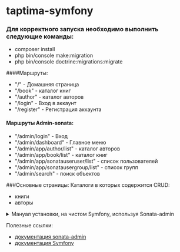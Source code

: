 # taptima-symfony
### Для корректного запуска необходимо выполнить следующие команды:
* composer install
* php bin/console make:migration
* php bin/console doctrine:migrations:migrate

####Маршруты:

* "/" - Домашняя страница
* "/book" - каталог книг
* "/author" - каталог авторов
* "/login" - Вход в аккаунт
* "/register" - Регистрация аккаунта
   
#### Маршруты Admin-sonata:
  
* "/admin/login" - Вход
* "/admin/dashboard" - Главное меню 
* "/admin/app/author/list" - каталог авторов
* "/admin/app/book/list" - каталог книг
* "/admin/app/sonatauseruser/list" - список пользователей
* "/admin/app/sonatausergroup/list" - список групп
* "/admin/search" - поиск объектов

###Основные страницы:
Каталоги в которых содержится CRUD:
* книги
* авторы

<details>
  <summary>Мануал установки, на чистом Symfony, используя Sonata-admin</summary>

1. Устанавливаем Проект через compser:
- composer create-project symfony/website-skeleton:"^4.4" my_project_name
- composer create-project symfony/skeleton:"^4.4" my_project_name

2. Меняем composer.json на twig 2.4
   "twig/extra-bundle": "^2.9",
   "twig/twig": "^2.9"

3. Обновляем через composer изменения
- composer update

4. Для production устанавливаем .htaccess в корне проекта:
###########################################################
DirectoryIndex /public/index.php
RewriteEngine On

RewriteCond %{REQUEST_FILENAME} -f
RewriteRule ^(.+) $1 [L]

RewriteCond %{DOCUMENT_ROOT}/public%{REQUEST_URI} -f
RewriteRule ^(.+) /public/$1 [L]

Options +SymLinksIfOwnerMatch
RewriteRule ^(.*)$ /public/ [QSA,L]
###########################################################

5. Устанавливаем плагин, для того чтобы все добавленные машруты добавлялись
- composer require symfony/apache-pack
  После запуска команды, попросит добавить рецепт .htaccess в папку public, чтобы добавить просто соглашаемся

6. Устанавливаем и подключаем  admin-bundle
- composer require sonata-project/admin-bundle
  Очищаем кэш после установки
- php bin/console cache:clear
  Устанавливаем ресурсы для того чтобы все настройки плагина провезялись правильно
- php bin/console assets:install

7. Настраиваем Базу данных в .ENV

8. Подключаем Sonata doctrine-orm-admin-bundle, для прямой поддержки с работой базы данной.
   composer require sonata-project/doctrine-orm-admin-bundle

9. Создаем Сущности (Модели, Entity)
- php bin/console make:Entity

При выборе type field, если хотим создать сущности-> ManyToMany, OneToMany, OneToOne

При создании сущностей создать

public function __toString() {
return $this->getName(); // Своё поле
}


10. Создаем миграцию и отправляем в базу данных
- php bin/console make:migration
- php bin/console doctrine:migrations:migrate

11. Для того чтобы быстро взаимодействовать с Admin-sonata после создании сущности:
    Данная команда генерирует Admin/Controller, в ней соглашаемся y, так как нужно будет привезать пользовательские crud
- php bin/console make:sonata:admin
  Выводит список созданных Сущностей через Sonata
- php bin/console sonata:admin:list

12.Устанавливаем doctrine-orm-admin-bundle, для взаимодействии Базы Данных
- composer require sonata-project/doctrine-orm-admin-bundle

13. Устанавливаем user-bundle
- composer require sonata-project/user-bundle

Дальше настраиваем все конфиги:
````
# Создаем в config/packages Создаем fos_user.php
//////////////////////////////////////////////////////////////////////////////////////////////////
fos_user:
db_driver: orm
firewall_name: main
user_class: App\Entity\User
group:
group_class: App\Entity\SonataUserGroup
group_manager: sonata.user.orm.group_manager
service:
user_manager: sonata.user.orm.user_manager
from_email:
address: "vitypm@gmail.com"
sender_name: "vitypm@gmail.com"
#
#default
#   user_class: App\Entity\SonataUserUser
# address: "%mailer_user%"
#    sender_name: "%mailer_user%"

    #   Возможно  user_class: App\Entity\User
    #   from_email:
    #    address: "vitypm@gmail.com"
    #    sender_name: "123123as123"
//////////////////////////////////////////////////

# Заходим в файл: framework.yaml
Добавляем ->
templating:
engines: ['twig','php']

//////////////////////////////////////////////////
# Заходим в файл: routes.yaml
Добавляем ->
fos_user:
resource: "@FOSUserBundle/Resources/config/routing/all.xml"
sonata_user_admin_security:
resource: '@SonataUserBundle/Resources/config/routing/admin_security.xml'
prefix: /admin

sonata_user_admin_resetting:
resource: '@SonataUserBundle/Resources/config/routing/admin_resetting.xml'
prefix: /admin/resetting

//////////////////////////////////////////////////
# Заходим в файл: security.yaml
Добавляем ->
encoders:
FOS\UserBundle\Model\UserInterface: auto
role_hierarchy:
ROLE_ADMIN:       [ROLE_USER, ROLE_SONATA_ADMIN]
ROLE_SUPER_ADMIN: [ROLE_ADMIN, ROLE_ALLOWED_TO_SWITCH]
SONATA:
- ROLE_SONATA_PAGE_ADMIN_PAGE_EDIT  # if you are using acl then this line must be commented

providers:
fos_userbundle:
id: fos_user.user_provider.username
firewalls:
admin:
pattern:            /admin(.*)
context:            user
form_login:
provider:       fos_userbundle
login_path:     /admin/login
use_forward:    false
check_path:     /admin/login_check
failure_path:   null
logout:
path:           /admin/logout
target:         /admin/login
anonymous:          true
main:
pattern: ^/
user_checker: security.user_checker
form_login:
provider: fos_userbundle
csrf_token_generator: security.csrf.token_manager
anonymous: true
logout: true
provider: users_in_memory

    access_control:
        - { path: ^/admin/login$, role: IS_AUTHENTICATED_ANONYMOUSLY }
        - { path: ^/admin/logout$, role: IS_AUTHENTICATED_ANONYMOUSLY }
        - { path: ^/admin/login_check$, role: IS_AUTHENTICATED_ANONYMOUSLY }
        - { path: ^/admin/resetting, role: IS_AUTHENTICATED_ANONYMOUSLY }
        - { path: ^/admin/, role: [ROLE_ADMIN, ROLE_SONATA_ADMIN] }
        - { path: ^/.*, role: IS_AUTHENTICATED_ANONYMOUSLY }

//////////////////////////////////////////////////
# Создаем Entity SonataUserGroup.php, SonataUserUser.php
Переходим к экземпляром, особо внимательно смотрим на пункт
/**
* @ORM\Entity
* @ORM\Table(name="fos_user__user")
  */

ссылка: https://sonata-project.org/bundles/user/4-x/doc/reference/installation.html



//////////////////////////////////////////////////
# Создаем sonata_user.yaml
sonata_user:

    class:
        user: App\Entity\SonataUserUser
        group: App\Entity\SonataUserGroup

//////////////////////////////////////////////////
# 
ссылка: http://blog.jmoz.co.uk/symfony2-fosuserbundle-roles/
Создаем user:
php app/console fos:user:create
Поднимаем user уровень ->
php bin/console fos:user:promote vitypmm --super
//////////////////////////////////////////////////
# Создаем doctrine.yaml
mappings:
SonataUserBundle: ~
FOSUserBundle: ~

````
</details>

Полезные ссылки:
* [документация sonata-admin](https://sonata-project.org/bundles/admin/3-x/doc/index.html)
* [документация Symfony](https://symfony.com/doc/current/index.html)
